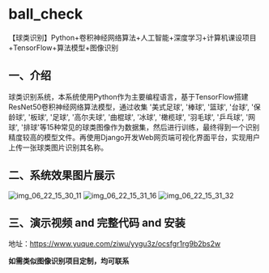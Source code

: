 # ball_check
【球类识别】Python+卷积神经网络算法+人工智能+深度学习+计算机课设项目+TensorFlow+算法模型+图像识别

## 一、介绍
球类识别系统，本系统使用Python作为主要编程语言，基于TensorFlow搭建ResNet50卷积神经网络算法模型，通过收集 '美式足球', '棒球', '篮球', '台球', '保龄球', '板球', '足球', '高尔夫球', '曲棍球', '冰球', '橄榄球', '羽毛球', '乒乓球', '网球', '排球'等15种常见的球类图像作为数据集，然后进行训练，最终得到一个识别精度较高的模型文件。再使用Django开发Web网页端可视化界面平台，实现用户上传一张球类图片识别其名称。

## 二、系统效果图片展示
![img_06_22_15_30_11](https://github.com/user-attachments/assets/daf66239-add5-4b19-afc5-078f8f9892fd)
![img_06_22_15_31_16](https://github.com/user-attachments/assets/d0c32624-f9c3-48d4-b862-78f691f54e74)
![img_06_22_15_31_32](https://github.com/user-attachments/assets/17ff3cba-8674-417c-9fd4-8bf427af3fc2)

## 三、演示视频 and 完整代码 and 安装
地址：https://www.yuque.com/ziwu/yygu3z/ocsfgr1rg9b2bs2w

**如需类似图像识别项目定制，均可联系**
